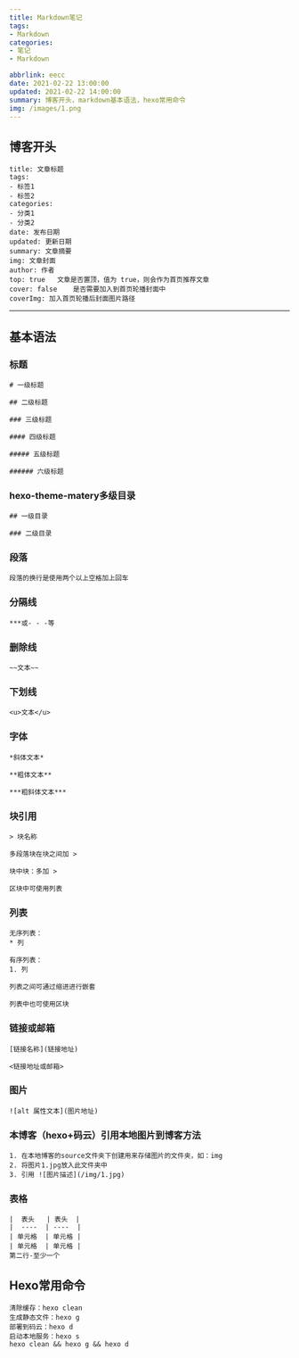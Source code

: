 ```yaml
---
title: Markdown笔记
tags: 
- Markdown
categories:
- 笔记 
- Markdown

abbrlink: eecc
date: 2021-02-22 13:00:00
updated: 2021-02-22 14:00:00
summary: 博客开头，markdown基本语法，hexo常用命令
img: /images/1.png
---
```





## 博客开头
   

	title: 文章标题
	tags: 
	- 标签1
	- 标签2
	categories: 
	- 分类1
	- 分类2
	date: 发布日期
	updated: 更新日期
	summary: 文章摘要
	img: 文章封面
	author: 作者
	top: true	文章是否置顶，值为 true，则会作为首页推荐文章
	cover: false	是否需要加入到首页轮播封面中
	coverImg: 加入首页轮播后封面图片路径
	
***
    


## 基本语法
### 标题
	# 一级标题

	## 二级标题

	### 三级标题

	#### 四级标题

	##### 五级标题

	###### 六级标题 

### hexo-theme-matery多级目录
	## 一级目录

	### 二级目录
### 段落
	段落的换行是使用两个以上空格加上回车
### 分隔线
	***或- - -等
### 删除线
	~~文本~~
### 下划线
	<u>文本</u>
### 字体
	*斜体文本*

	**粗体文本**
	
	***粗斜体文本***

### 块引用
	> 块名称
	
	多段落块在块之间加 >

	块中块：多加 >

	区块中可使用列表
### 列表
	无序列表：
	* 列
	
	有序列表：
	1. 列
	
	列表之间可通过缩进进行嵌套

	列表中也可使用区块
### 链接或邮箱
	[链接名称](链接地址)

	<链接地址或邮箱>

### 图片
	![alt 属性文本](图片地址)
### 本博客（hexo+码云）引用本地图片到博客方法
	1. 在本地博客的source文件夹下创建用来存储图片的文件夹，如：img  
	2. 将图片1.jpg放入此文件夹中   
	3. 引用 ![图片描述](/img/1.jpg)
	
### 表格
	|  表头   | 表头  |
	|  ----  | ----  |
	| 单元格  | 单元格 |
	| 单元格  | 单元格 | 
 	第二行-至少一个
## Hexo常用命令
	清除缓存：hexo clean
	生成静态文件：hexo g
	部署到码云：hexo d
	启动本地服务：hexo s
	hexo clean && hexo g && hexo d
	